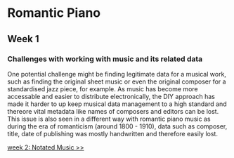 # Romantic Piano
## Week 1
### Challenges with working with music and its related data
One potential challenge might be finding legitimate data for a musical work, such as finding the original sheet music or even the original
composer for a standardised jazz piece, for example. As music has become more
accessable and easier to distribute electronically, the DIY approach has made it harder to up keep musical data management to a 
high standard and thereore vital metadata like names of composers and editors can be lost. This issue is also seen in a different
way with romantic piano music as during the era of romanticism (around 1800 - 1910), data such as composer, title, date of publishing
was mostly handwritten and therefore easily lost.

[week 2: Notated Music >>](https://github.com/rfalconernash/MCA-2024/blob/master/tasks/Week2/week2.html)
